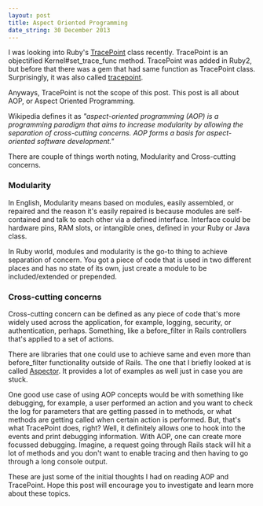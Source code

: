 ```yaml
---
layout: post
title: Aspect Oriented Programming
date_string: 30 December 2013
---
```


I was looking into Ruby's [TracePoint](http://www.ruby-doc.org/core-2.0.0/TracePoint.html) 
class recently. TracePoint is an objectified Kernel#set_trace_func method. TracePoint was 
added in Ruby2, but before that there was a gem that had same function as TracePoint
class. Surprisingly, it was also called [tracepoint](https://github.com/rubyunworks/tracepoint).

Anyways, TracePoint is not the scope of this post. This post is all about AOP,
or Aspect Oriented Programming. 

Wikipedia defines it as *"aspect-oriented programming (AOP) is a programming paradigm that aims to increase modularity by allowing the separation of cross-cutting concerns. AOP forms a basis for aspect-oriented software development."*

There are couple of things worth noting, Modularity and Cross-cutting concerns.

### Modularity

In English, Modularity means based on modules, easily assembled, or repaired 
and the reason it's easily repaired is because modules are
self-contained and talk to each other via a defined interface. Interface
could be hardware pins, RAM slots, or intangible ones, defined in your
Ruby or Java class. 

In Ruby world, modules and modularity is the go-to thing to achieve
separation of concern. You got a piece of code that is used in two
different places and has no state of its own, just create a
module to be included/extended or prepended.

### Cross-cutting concerns

Cross-cutting concern can be defined as any piece of code that's more widely 
used across the application, for example, logging, security, or authentication, perhaps. 
Something, like a before_filter in Rails controllers that's applied to a set of actions.


There are libraries that one could use to achieve same and even more
than before_filter functionality outside of Rails. The one that I
briefly looked at is called
[Aspector](https://github.com/gcao/aspector). It provides a lot of examples
as well just in case you are stuck.

One good use case of using AOP concepts would be with something like
debugging, for example, a user performed an action and you want to check
the log for parameters that are getting passed in to methods, or what
methods are getting called when certain action is performed. But, that's
what TracePoint does, right? Well, it definitely allows one to hook into
the events and print debugging information. With AOP, one can create
more focussed debugging. Imagine, a request going through Rails stack
will hit a lot of methods and you don't want to enable tracing and then
having to go through a long console output. 

These are just some of the initial thoughts I had on reading AOP and TracePoint. 
Hope this post will encourage you to investigate and learn more about these topics.

